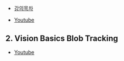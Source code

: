 #

- [강의목차](https://www.robotigniteacademy.com/en/course/ros-perception-in-5-days/details/)

- [Youtube](https://www.youtube.com/watch?v=49eNObyWjzg&list=PLK0b4e05LnzZ73iWczaQfsm3h8lP7JT33)

##

## 2. Vision Basics Blob Tracking

- [Youtube](https://www.youtube.com/watch?v=ukGa74saFfM)